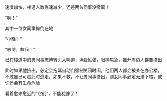 速度加快，楼道人数急速减少，还差两位同事没撤离！

“啊！”

其中一位女同事摔倒在地

“小晓！”

“志博，救我！”

已在楼道中的男同事志博转头大叫道，满脸慌张，眼神焦急，推开周边人群要挤出

此时如果他挤出，必定会拖延自动门强制关闭时间，他们两人都会被关在办公楼，不过自己可趁此时逃走，如果不救，不让男同事挤出，则女同事必定无法下楼，或许还会有生命危险

看着愈来愈近的“它们”，不能犹豫了！

